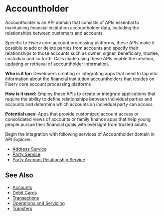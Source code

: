 # Accountholder

Accountholder is an API domain that consists of APIs essential to maintaining financial institution accountholder data, including the relationships between customers and accounts.
 
Specific to Fiserv core account processing platforms, these APIs make it possible to add or delete parties from accounts and specify their relationships to those accounts such as owner, signer, beneficiary, trustee, custodian and so forth. Calls made using these APIs enable the creation, updating or retrieval of accountholder information. 

**Who is it for:** Developers creating or integrating apps that need to tap into information about the financial institution accountholders that resides on Fiserv core account processing platforms

**How is it used:** Employ these APIs to create or integrate applications that require the ability to define relationships between individual parties and accounts and determine which accounts an individual party can access

**Potential uses:** Apps that provide customized account access or consolidated views of accounts or family finance apps that help young people pursue their financial goals with oversight from trusted adults

Begin the integration with following services of Accountholder domain in API Explorer:
* [Address Service](../api/?type=post&path=/addrservice/partyacctsvc/address/secured)
* [Party Service](../api/?type=post&path=/partyservice/parties/parties)
* [Party Account Relationship Service](../api/?type=post&path=/partyacctrelservice/partyacctrel/partyacctrel)



## See Also
- [Accounts](?path=docs/fintechs/accounts.md "Click to open")
- [Debit Cards](?path=docs/fintechs/cards.md "Click to open")
- [Transactions](?path=docs/fintechs/transactions.md "Click to open")
- [Operations and Servicing](?path=docs/fintechs/servicing.md "Click to open")
- [Transfers](?path=docs/fintechs/transfers.md "Click to open")

